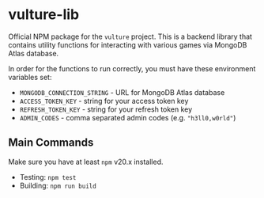 # vulture-lib
Official NPM package for the `vulture` project. This is a backend library that contains utility functions for interacting with various games via MongoDB Atlas database.

In order for the functions to run correctly, you must have these environment variables set:
- `MONGODB_CONNECTION_STRING` - URL for MongoDB Atlas database
- `ACCESS_TOKEN_KEY` - string for your access token key
- `REFRESH_TOKEN_KEY` - string for your refresh token key
- `ADMIN_CODES` - comma separated admin codes (e.g. `"h3ll0,w0rld"`)

## Main Commands
Make sure you have at least `npm` v20.x installed.
- Testing: `npm test`
- Building: `npm run build`